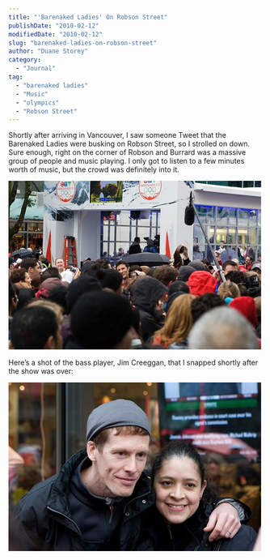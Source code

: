 ```yaml
---
title: "'Barenaked Ladies' On Robson Street"
publishDate: "2010-02-12"
modifiedDate: "2010-02-12"
slug: "barenaked-ladies-on-robson-street"
author: "Duane Storey"
category:
  - "Journal"
tag:
  - "barenaked ladies"
  - "Music"
  - "olympics"
  - "Robson Street"
---
```


Shortly after arriving in Vancouver, I saw someone Tweet that the Barenaked Ladies were busking on Robson Street, so I strolled on down. Sure enough, right on the corner of Robson and Burrard was a massive group of people and music playing. I only got to listen to a few minutes worth of music, but the crowd was definitely into it.

[![Barenaked Ladies Crowds](_images/barenaked-ladies-on-robson-street-1.jpg)](http://www.flickr.com/photos/duanestorey/4351758591/in/photostream/)

Here’s a shot of the bass player, Jim Creeggan, that I snapped shortly after the show was over:

[![Jim Creeggan](_images/barenaked-ladies-on-robson-street-2.jpg)](http://www.flickr.com/photos/duanestorey/4352504984/)